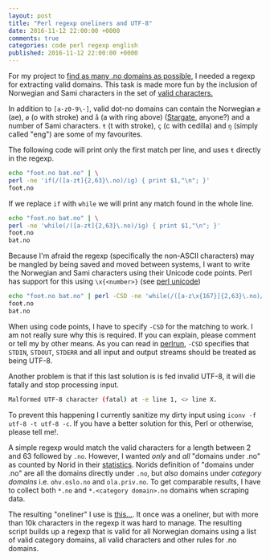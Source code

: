 ```yaml
---
layout: post
title: "Perl regexp oneliners and UTF-8"
date: 2016-11-12 22:00:00 +0000
comments: true
categories: code perl regexp english 
published: 2016-11-12 22:00:00 +0000
---
```

For my project to  [find as many .no domains as possible](https://github.com/Kagee/make-clean-no-list),
I needed a regexp for extracting valid domains. This task is made
more fun by the inclusion of Norwegian and Sami characters in the
set of [valid characters.](https://www.norid.no/no/domeneregistrering/idn/idn_nyetegn/)

<!-- more -->

In addition to ```[a-z0-9\-]```, valid dot-no domains can contain the 
Norwegian ```æ``` (ae), ```ø``` (o with stroke) and ```å``` (a with 
ring above) ([Stargate](https://en.wikipedia.org/wiki/Stargate_SG-1), 
anyone?) and a number of Sami characters. ```ŧ``` (t with stroke), 
 ```ç``` (c with cedilla) and ```ŋ``` (simply called "eng") are some 
of my favourites.

The following code will print only the first match per line, and 
uses ```ŧ``` directly in the regexp.

```bash
echo "fooŧ.no baŧ.no" | \
perl -ne 'if(/([a-zŧ]{2,63}\.no)/ig) { print $1,"\n"; }'
fooŧ.no
```
If we replace ```if``` with ```while``` we will print any match found
in the whole line.
```bash
echo "fooŧ.no baŧ.no" | \
perl -ne 'while(/([a-zŧ]{2,63}\.no)/ig) { print $1,"\n"; }'
fooŧ.no
baŧ.no
```

Because I'm afraid the regexp (specifically the non-ASCII characters) 
may be mangled by being saved and moved between systems, I want to 
write the Norwegian and Sami characters using their Unicode code points. 
Perl has support for this using ```\x{<number>}``` (see 
[perl unicode](http://perldoc.perl.org/perlunicode.html#Unicode-Regular-Expression-Support-Level))

```bash
echo "fooŧ.no baŧ.no" | perl -CSD -ne 'while(/([a-z\x{167}]{2,63}\.no)/ig) { print $1,"\n"; }'
fooŧ.no
baŧ.no
```
When using code points, I have to specify ```-CSD``` for the matching 
to work. I am not really sure why this is required. If you can explain,
please comment or tell my by other means. As you can read in
[perlrun](http://perldoc.perl.org/perlrun.html#Command-Switches),
 ```-CSD``` specifies that ```STDIN```, ```STDOUT```, ```STDERR``` and all input and 
output streams should be treated as being UTF-8. 

Another problem is that if this last solution is is fed invalid UTF-8, 
it will die fatally and stop processing input.

```bash
Malformed UTF-8 character (fatal) at -e line 1, <> line X.
```

To prevent this happening I currently sanitize my dirty input using 
 ```iconv -f utf-8 -t utf-8 -c```. If you have a better solution for 
this, Perl or otherwise, please tell me!.

A simple regexp would match the valid characters for a length between
2 and 63 followed by ```.no```. However, I wanted *only* and *all* 
"domains under .no" as counted by Norid in their 
[statistics](https://www.norid.no/no/statistikk/domener/). 
Norids definition of "domains under .no" are all the domains directly 
under ```.no```, but *also* domains under *category domains* i.e. 
```ohv.oslo.no``` and ```ola.priv.no```. To get comparable results, I 
have to collect both ```*.no``` and ```*.<category domain>.no``` 
domains when scraping data.

The resulting "oneliner" I use is 
[this…](https://github.com/Kagee/make-clean-no-list/blob/master/scraper/regexp_dotno).
It once was a oneliner, but with more than 10k characters in the 
regexp it was hard to manage. The resulting script builds up a regexp 
that is valid for all Norwegian domains using a list of valid category 
domains, all valid characters and other rules for .no domains.
